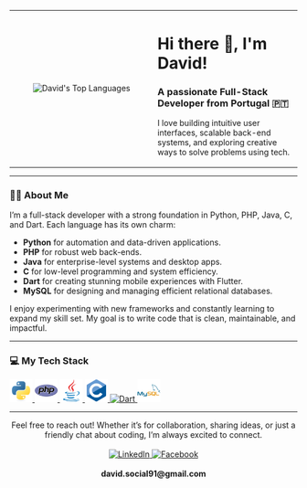 <table>
  <tr>
    <td align="center" width="50%">
      <img src="https://github-readme-stats.vercel.app/api/top-langs?username=daviconcha&show_icons=true&locale=en&layout=compact" alt="David's Top Languages" />
    </td>
    <td align="left" width="50%">
      <h1>Hi there 👋, I'm David!</h1>
      <h3>A passionate Full-Stack Developer from Portugal 🇵🇹</h3>
      <p>
        I love building intuitive user interfaces, scalable back-end systems, and exploring creative ways to solve problems using tech.
      </p>
    </td>
  </tr>
</table>

---

### 👨‍💻 About Me
I’m a full-stack developer with a strong foundation in Python, PHP, Java, C, and Dart. Each language has its own charm:  
- **Python** for automation and data-driven applications.  
- **PHP** for robust web back-ends.  
- **Java** for enterprise-level systems and desktop apps. 
- **C** for low-level programming and system efficiency.  
- **Dart** for creating stunning mobile experiences with Flutter. 
- **MySQL** for designing and managing efficient relational databases. 

I enjoy experimenting with new frameworks and constantly learning to expand my skill set. My goal is to write code that is clean, maintainable, and impactful.

---

### 💻 My Tech Stack
<p align="left">
    <a href="https://www.python.org" target="_blank" rel="noreferrer">
        <img src="https://raw.githubusercontent.com/devicons/devicon/master/icons/python/python-original.svg" alt="Python" width="40" height="40"/>
    </a>
    <a href="https://www.php.net" target="_blank" rel="noreferrer">
        <img src="https://raw.githubusercontent.com/devicons/devicon/master/icons/php/php-original.svg" alt="PHP" width="40" height="40"/>
    </a>
    <a href="https://www.java.com" target="_blank" rel="noreferrer">
        <img src="https://raw.githubusercontent.com/devicons/devicon/master/icons/java/java-original.svg" alt="Java" width="40" height="40"/>
    </a>
    <a href="https://www.cprogramming.com/" target="_blank" rel="noreferrer">
        <img src="https://raw.githubusercontent.com/devicons/devicon/master/icons/c/c-original.svg" alt="C" width="40" height="40"/>
    </a>
    <a href="https://dart.dev" target="_blank" rel="noreferrer">
        <img src="https://www.vectorlogo.zone/logos/dartlang/dartlang-icon.svg" alt="Dart" width="40" height="40"/>
    </a>
    <a href="https://www.mysql.com/" target="_blank" rel="noreferrer"> 
        <img src="https://raw.githubusercontent.com/devicons/devicon/master/icons/mysql/mysql-original-wordmark.svg" alt="MySQL" width="40" height="40"/> 
    </a>
</p>

---

<p align="center">
    Feel free to reach out! Whether it’s for collaboration, sharing ideas, or just a friendly chat about coding, I’m always excited to connect.  
    <br>
    <br>
        <a href="https://linkedin.com/in/davidconcha" target="_blank">
        <img src="https://raw.githubusercontent.com/rahuldkjain/github-profile-readme-generator/master/src/images/icons/Social/linked-in-alt.svg" alt="LinkedIn" height="30" width="40" />
    </a>
    <a href="https://fb.com/daviconcha" target="_blank">
        <img src="https://raw.githubusercontent.com/rahuldkjain/github-profile-readme-generator/master/src/images/icons/Social/facebook.svg" alt="Facebook" height="30" width="40" />
    </a>
    <br>
    <br>
    <strong>david.social91@gmail.com</strong>
</p>
